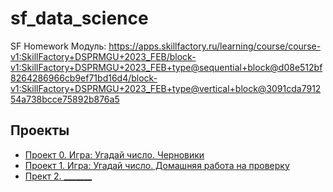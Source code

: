 # sf_data_science
SF Homework
Модуль: https://apps.skillfactory.ru/learning/course/course-v1:SkillFactory+DSPRMGU+2023_FEB/block-v1:SkillFactory+DSPRMGU+2023_FEB+type@sequential+block@d08e512bf8264286966cb9ef71bd16d4/block-v1:SkillFactory+DSPRMGU+2023_FEB+type@vertical+block@3091cda791254a738bcce75892b876a5
## Проекты 

* [Проект 0. Игра: Угадай число. Черновики ](https://github.com/Ilya0102/sf_data_science.git)
* [Проект 1. Игра: Угадай число. Домашняя работа на проверку](_____)
* [Прект 2. _______](_____)